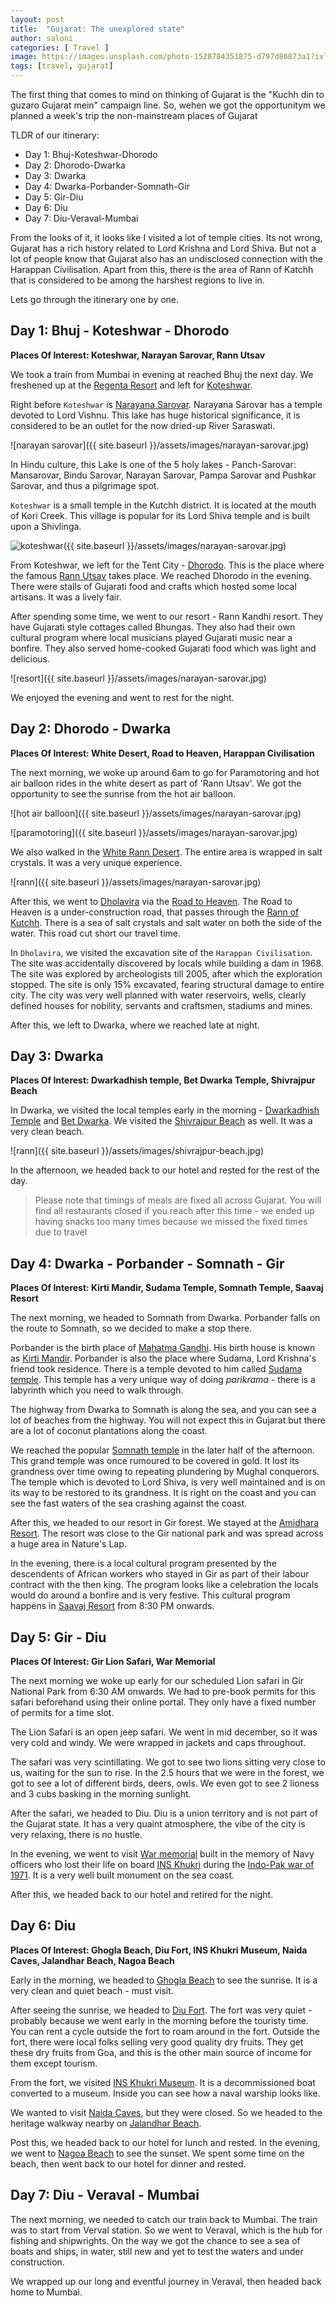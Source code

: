 ```yaml
---
layout: post
title:  "Gujarat: The unexplored state"
author: saloni
categories: [ Travel ]
image: https://images.unsplash.com/photo-1528784351875-d797d86873a1?ixlib=rb-1.2.1&auto=format&fit=crop&w=750&q=80
tags: [travel, gujarat]
---
```

The first thing that comes to mind on thinking of Gujarat is the "Kuchh din to guzaro Gujarat mein" campaign line. 
So, wehen we got the opportunitym we planned a week's trip the non-mainstream places of Gujarat

TLDR of our itinerary: 
- Day 1: Bhuj-Koteshwar-Dhorodo
- Day 2: Dhorodo-Dwarka
- Day 3: Dwarka
- Day 4: Dwarka-Porbander-Somnath-Gir
- Day 5: Gir-Diu
- Day 6: Diu
- Day 7: Diu-Veraval-Mumbai

From the looks of it, it looks like I visited a lot of temple cities. Its not wrong, Gujarat has a rich history related 
to Lord Krishna and Lord Shiva. But not a lot of people know that Gujarat also has an undisclosed connection with 
the Harappan Civilisation. Apart from this, there is the area of Rann of Katchh that is considered to be among the 
harshest regions to live in. 

Lets go through the itinerary one by one.

## Day 1: Bhuj - Koteshwar - Dhorodo
**Places Of Interest: Koteshwar, Narayan Sarovar, Rann Utsav** 

We took a train from Mumbai in evening at reached Bhuj the next day. We freshened up at the [Regenta Resort][regenta-resort]
and left for [Koteshwar][koteshwar]. 

Right before `Koteshwar` is [Narayana Sarovar][narayana-sarovar]. Narayana Sarovar has a temple devoted to Lord Vishnu. This lake has 
huge historical significance, it is considered to be an outlet for the now dried-up River Saraswati. 

![narayan sarovar]({{ site.baseurl }}/assets/images/narayan-sarovar.jpg)

In Hindu culture, this Lake is one of the 5 holy lakes - Panch-Sarovar: Mansarovar, Bindu Sarovar, Narayan Sarovar, 
Pampa Sarovar and Pushkar Sarovar, and thus a pilgrimage spot.

`Koteshwar` is a small temple in the Kutchh district. It is located at the mouth of Kori Creek. This village is popular
for its Lord Shiva temple and is built upon a Shivlinga. 

![koteshwar]({{ site.baseurl }}/assets/images/narayan-sarovar.jpg)

From Koteshwar, we left for the Tent City - [Dhorodo][dhorodo]. This is the place where the famous [Rann Utsav][rann-utsav] takes place.
We reached Dhorodo in the evening. There were stalls of Gujarati food and crafts which hosted some local artisans. 
It was a lively fair. 

After spending some time, we went to our resort - Rann Kandhi resort. They have Gujarati style cottages called Bhungas. 
They also had their own cultural program where local musicians played Gujarati music near a bonfire. They also served
home-cooked Gujarati food which was light and delicious. 

![resort]({{ site.baseurl }}/assets/images/narayan-sarovar.jpg)

We enjoyed the evening and went to rest for the night.

## Day 2: Dhorodo - Dwarka
**Places Of Interest: White Desert, Road to Heaven, Harappan Civilisation**

The next morning, we woke up around 6am to go for Paramotoring and hot air balloon rides in the white desert as part of 
'Rann Utsav'. We got the opportunity to see the sunrise from the hot air balloon.

![hot air balloon]({{ site.baseurl }}/assets/images/narayan-sarovar.jpg)

![paramotoring]({{ site.baseurl }}/assets/images/narayan-sarovar.jpg)

We also walked in the [White Rann Desert][white-rann-desert]. The entire area is wrapped in salt crystals. It was a very unique experience.

![rann]({{ site.baseurl }}/assets/images/narayan-sarovar.jpg)

After this, we went to [Dholavira][dholavira] via the [Road to Heaven][road-to-heaven]. The Road to Heaven is a under-construction road, that passes
through the [Rann of Kutchh][white-rann-desert]. There is a sea of salt crystals and salt water on both the side of the water. This road 
cut short our travel time. 

In `Dholavira`, we visited the excavation site of the `Harappan Civilisation`. The site was accidentally discovered by locals
while building a dam in 1968. The site was explored by archeologists till 2005, after which the exploration stopped. The
site is only 15% excavated, fearing structural damage to entire city. The city was very well planned with water reservoirs,
wells, clearly defined houses for nobility, servants and craftsmen, stadiums and mines. 

After this, we left to Dwarka, where we reached late at night.

## Day 3: Dwarka
**Places Of Interest: Dwarkadhish temple, Bet Dwarka Temple, Shivrajpur Beach**

In Dwarka, we visited the local temples early in the morning - [Dwarkadhish Temple][dwarkadhish-temple] 
and [Bet Dwarka][bet-dwarka]. We visited the [Shivrajpur Beach][shivrajpur-beach] as well. It was a very clean beach. 

![rann]({{ site.baseurl }}/assets/images/shivrajpur-beach.jpg)

In the afternoon, we headed back to our hotel and rested for the rest of the day. 

> Please note that timings of meals are fixed all across Gujarat. You will find all restaurants closed if you reach after 
> this time - we ended up having snacks too many times because we missed the fixed times due to travel

## Day 4: Dwarka - Porbander - Somnath - Gir
**Places Of Interest: Kirti Mandir, Sudama Temple, Somnath Temple, Saavaj Resort**

The next morning, we headed to Somnath from Dwarka. Porbander falls on the route to Somnath, so we decided to make a 
stop there. 

Porbander is the birth place of [Mahatma Gandhi][mahatma-gandhi-wiki]. His birth house is known as 
[Kirti Mandir][kirti-mandir]. Porbander is also the place where Sudama, Lord Krishna's friend took residence. There is a 
temple devoted to him called [Sudama temple][sudama-temple]. This temple has a very unique way of doing *parikrama* - 
there is a labyrinth which you need to walk through. 

The highway from Dwarka to Somnath is along the sea, and you can see a lot of beaches from the highway. You will not expect
this in Gujarat but there are a lot of coconut plantations along the coast.

We reached the popular [Somnath temple][somnath-temple] in the later half of the afternoon. This grand temple was once 
rumoured to be covered in gold. It lost its grandness over time owing to repeating plundering by Mughal conquerors. The 
temple which is devoted to Lord Shiva, is very well maintained and is on its way to be restored to its grandness. It is
right on the coast and you can see the fast waters of the sea crashing against the coast.

After this, we headed to our resort in Gir forest. We stayed at the [Amidhara Resort][amidhara-resort]. The resort was 
close to the Gir national park and was spread across a huge area in Nature's Lap. 

In the evening, there is a local cultural program presented by the descendents of African workers who stayed in Gir as 
part of their labour contract with the then king. The program looks like a celebration the locals would do around a bonfire
and is very festive. This cultural program happens in [Saavaj Resort][saavaj-resort] from 8:30 PM onwards. 

## Day 5: Gir - Diu
**Places Of Interest: Gir Lion Safari, War Memorial**

The next morning we woke up early for our scheduled Lion safari in Gir National Park from 6:30 AM onwards. We had to pre-book 
permits for this safari beforehand using their online portal. They only have a fixed number of permits for a time slot.

The Lion Safari is an open jeep safari. We went in mid december, so it was very cold and windy. We were wrapped in jackets and caps throughout. 

The safari was very scintillating. We got to see two lions sitting very close to us, waiting for the sun to rise. In the
2.5 hours that we were in the forest, we got to see a lot of different birds, deers, owls. We even got to see 2 lioness
and 3 cubs basking in the morning sunlight.

After the safari, we headed to Diu. Diu is a union territory and is not part of the Gujarat state. It has a very quaint
atmosphere, the vibe of the city is very relaxing, there is no hustle. 

In the evening, we went to visit [War memorial][war-memorial] built in the memory of Navy officers who lost their life on
board [INS Khukri][ins-khukri] during the [Indo-Pak war of 1971][war]. It is a very well built monument on the sea coast.

After this, we headed back to our hotel and retired for the night.

## Day 6: Diu
**Places Of Interest: Ghogla Beach, Diu Fort, INS Khukri Museum, Naida Caves, Jalandhar Beach, Nagoa Beach**

Early in the morning, we headed to [Ghogla Beach][ghogla-beach] to see the sunrise. It is a very clean and quiet beach -
must visit. 

After seeing the sunrise, we headed to [Diu Fort][diu-fort]. The fort was very quiet - probably because we went early 
in the morning before the touristy time. You can rent a cycle outside the fort to roam around in the fort. Outside the
fort, there were local folks selling very good quality dry fruits. They get these dry fruits from Goa, and this is the
other main source of income for them except tourism.

From the fort, we visited [INS Khukri Museum][ins-khukri-museum]. It is a decommissioned boat converted to a museum. Inside you 
can see how a naval warship looks like.

We wanted to visit [Naida Caves][naida-caves], but they were closed. So we headed to the heritage walkway
nearby on [Jalandhar Beach][jalandhar-beach]. 

Post this, we headed back to our hotel for lunch and rested. In the evening, we went to [Nagoa Beach][nagoa-beach] to 
see the sunset. We spent some time on the beach, then went back to our hotel for dinner and rested.

## Day 7: Diu - Veraval - Mumbai
The next morning, we needed to catch our train back to Mumbai. The train was to start from Verval station. So we went to
Veraval, which is the hub for fishing and shipwrights. On the way we got the chance to see a sea of boats and ships, in 
water, still new and yet to test the waters and under construction.

We wrapped up our long and eventful journey in Veraval, then headed back home to Mumbai.



[regenta-resort]: https://www.royalorchidhotels.com/regenta-resort-bhuj/overview
[koteshwar]: https://en.wikipedia.org/wiki/Koteshwar,_Kutch
[narayana-sarovar]: https://en.wikipedia.org/wiki/Narayan_Sarovar
[dhorodo]: https://en.wikipedia.org/wiki/Dhordo
[rann-utsav]: https://www.rannutsav.com/
[white-rann-desert]: https://kachchh.nic.in/tourist-place/white-rann-of-kachchh/
[dholavira]: https://en.wikipedia.org/wiki/Dholavira
[road-to-heaven]: https://www.boredpanda.com/i-found-the-road-to-heaven/?utm_source=google&utm_medium=organic&utm_campaign=organic
[dwarkadhish-temple]: https://en.wikipedia.org/wiki/Dwarkadhish_Temple
[bet-dwarka]: https://www.gujarattourism.com/saurashtra/devbhoomi-dwarka/bet-dwarka.html
[shivrajpur-beach]: https://www.gujarattourism.com/saurashtra/devbhoomi-dwarka/shivrajpur-beach.html
[mahatma-gandhi-wiki]: https://en.wikipedia.org/wiki/Mahatma_Gandhi
[kirti-mandir]: https://en.wikipedia.org/wiki/Kirti_Mandir,_Porbandar
[sudama-temple]: https://www.gujarattourism.com/saurashtra/porbandar/sudama-mandir.html
[somnath-temple]: https://en.wikipedia.org/wiki/Somnath_temple
[amidhara-resort]: http://amidhararesort.com/
[saavaj-resort]: https://www.saavajresort.in/
[war-memorial]: https://diutourismgov.in/placedetails/placedetail/16
[ins-khukri]: https://en.wikipedia.org/wiki/INS_Khukri_(F149)
[war]: https://en.wikipedia.org/wiki/Indo-Pakistani_War_of_1971
[ghogla-beach]: https://ddd.gov.in/centers/ghogla-beach/
[diu-fort]: https://en.wikipedia.org/wiki/Diu_Fortress
[ins-khukri-museum]: https://indiannavy.nic.in/content/decommissioned-khukri-inaugurated-museum-diu
[naida-caves]: https://ddd.gov.in/centers/naida-caves/
[jalandhar-beach]: https://www.trawell.in/daman-diu/diu/jalandhar-beach
[nagoa-beach]: https://diu.gov.in/tourist-place/nagoa-beach/
